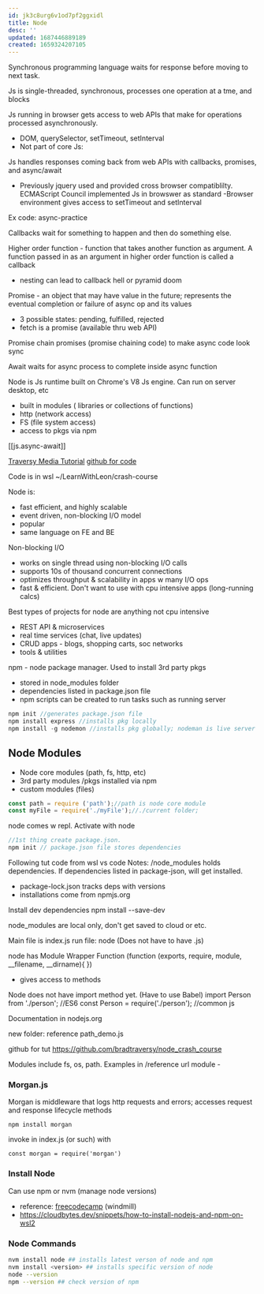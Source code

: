 ```yaml
---
id: jk3c8urg6v1od7pf2ggxidl
title: Node
desc: ''
updated: 1687446889189
created: 1659324207105
---
```

Synchronous programming language waits for response before moving to next task.

Js is single-threaded, synchronous, processes one operation at a tme, and blocks

Js running in browser gets access to web APIs that make for operations processed asynchronously.
- DOM, querySelector, setTimeout, setInterval 
- Not part of core Js: 

Js handles responses coming back from web APIs with callbacks, promises, and async/await
- Previously jquery used and provided cross browser compatiblilty. ECMAScript Council implemented Js in browswer as standard
-Browser environment gives access to setTimeout and setInterval

Ex code: async-practice


Callbacks wait for something to happen and then do something else.

Higher order function - function that takes another function as argument. A function passed in as an argument in higher order function is called a callback
- nesting can lead to callback hell or pyramid doom

Promise - an object that may have value in the future; represents the eventual completion or failure of async op and its values
- 3 possible states: pending, fulfilled, rejected
- fetch is a promise (available thru web API)

Promise chain
promises (promise chaining code) to make async code look sync

Await waits for async process to complete inside async function

Node is Js runtime built on Chrome's V8 Js engine. Can run on server desktop, etc
- built in modules ( libraries or collections of functions)
- http (network access)
- FS (file system access)
- access to pkgs via npm






[[js.async-await]]

[Traversy Media Tutorial](https://youtu.be/fBNz5xF-Kx4)
[github for code](https://github.com/bradtraversy/node_crash_course)

Code is in wsl ~/LearnWithLeon/crash-course

Node is:
- fast efficient, and highly scalable
- event driven, non-blocking I/O model
- popular
- same language on FE and BE

Non-blocking I/O
- works on single thread using non-blocking I/O calls
- supports 10s of thousand concurrent connections
- optimizes throughput & scalability in apps w many I/O ops
- fast & efficient. Don't want to use with cpu intensive apps (long-running calcs)

Best types of projects for node are anything not cpu intensive
- REST API & microservices
- real time services (chat, live updates)
- CRUD apps - blogs, shopping carts, soc networks
- tools & utilities

npm - node package manager. Used to install 3rd party pkgs
- stored in node_modules folder
- dependencies listed in package.json file
- npm scripts can be created to run tasks such as running server

```js
npm init //generates package.json file
npm install express //installs pkg locally
npm install -g nodemon //installs pkg globally; nodeman is live server
```

## Node Modules
- Node core modules (path, fs, http, etc)
- 3rd party modules /pkgs installed via npm
- custom modules (files)

```js
const path = require ('path');//path is node core module
const myFile = require('./myFile');//./current folder; 
```
node comes w repl. Activate with node
```js
//1st thing create package.json.
npm init // package.json file stores dependencies
```

Following tut code from wsl vs code
Notes:
/node_modules holds dependencies. If dependencies listed in package-json, will get installed.
- package-lock.json tracks deps with versions
- installations come from npmjs.org

Install dev dependencies
npm install --save-dev <pkg>

node_modules are local only, don't get saved to cloud or etc.

Main file is index.js
run file: node <filename> (Does not have to have .js)

node has Module Wrapper Function
(function (exports, require, module, __filename, __dirname){
})
- gives access to methods

Node does not have import method yet. (Have to use Babel)
import Person from './person'; //ES6
const Person = require('./person'); //common js

Documentation in nodejs.org

new folder: reference
path_demo.js

github for tut https://github.com/bradtraversy/node_crash_course

Modules include fs, os, path. Examples in /reference
url module - 

### Morgan.js
Morgan is middleware that logs http requests and errors; accesses request and response lifecycle methods
```
npm install morgan
```
invoke in index.js (or such) with
```
const morgan = require('morgan')
```

### Install Node
Can use npm or nvm (manage node versions)
- reference: [freecodecamp](https://www.freecodecamp.org/news/node-version-manager-nvm-install-guide/) (windmill)
- https://cloudbytes.dev/snippets/how-to-install-nodejs-and-npm-on-wsl2

### Node Commands
``` bash
nvm install node ## installs latest verson of node and npm
nvm install <version> ## installs specific version of node
node --version
npm --version ## check version of npm